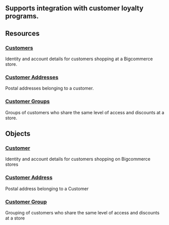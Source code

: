 ## Supports integration with customer loyalty programs.

## Resources

### [Customers](/api/stores/v2/customers)

Identity and account details for customers shopping at a Bigcommerce store.

### [Customer Addresses](/api/stores/v2/customers/addresses)

Postal addresses belonging to a customer.

### [Customer Groups](/api/stores/v2/customer_groups)

Groups of customers who share the same level of access and discounts at a store.

</div>

## Objects

### [Customer](/api/objects/v2/customer)

Identity and account details for customers shopping on Bigcommerce stores

### [Customer Address](/api/objects/v2/customer_address)

Postal address belonging to a Customer

### [Customer Group](/api/objects/v2/customer_group)

Grouping of customers who share the same level of access and discounts at a store

</div>

</div>
